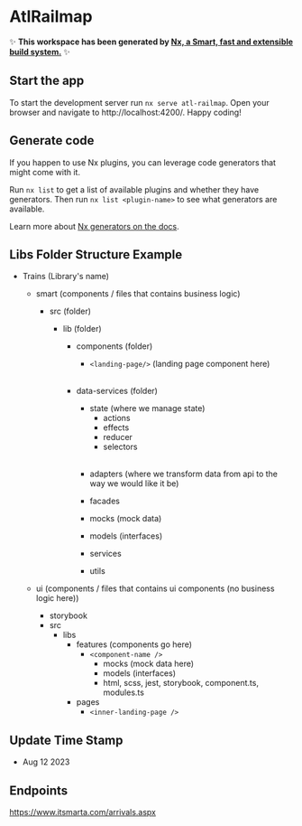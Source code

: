 # AtlRailmap

✨ **This workspace has been generated by [Nx, a Smart, fast and extensible build system.](https://nx.dev)** ✨

## Start the app

To start the development server run `nx serve atl-railmap`. Open your browser and navigate to http://localhost:4200/. Happy coding!

## Generate code

If you happen to use Nx plugins, you can leverage code generators that might come with it.

Run `nx list` to get a list of available plugins and whether they have generators. Then run `nx list <plugin-name>` to see what generators are available.

Learn more about [Nx generators on the docs](https://nx.dev/plugin-features/use-code-generators).

## Libs Folder Structure Example

- Trains (Library's name)

  - smart (components / files that contains business logic)

    - src (folder)

      - lib (folder)

        - components (folder)
          - `<landing-page/>` (landing page component here)  
            <br>
        - data-services (folder)

          - state (where we manage state)
            - actions
            - effects
            - reducer
            - selectors  
              <br>

          * adapters (where we transform data from api to the way we would like it be)

          * facades

          * mocks (mock data)

          * models (interfaces)

          * services

          * utils

  - ui (components / files that contains ui components (no business logic here))
    - storybook
    - src
      - libs
        - features (components go here)
          - `<component-name />`
            - mocks (mock data here)
            - models (interfaces)
            - html, scss, jest, storybook, component.ts, modules.ts
        - pages
          - `<inner-landing-page />`

## Update Time Stamp

- Aug 12 2023

## Endpoints

https://www.itsmarta.com/arrivals.aspx

